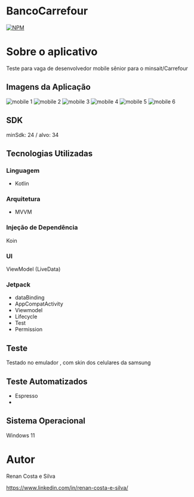 # BancoCarrefour
[![NPM](https://img.shields.io/npm/l/react)](https://github.com/RenanCostaSilva/Camera2/blob/main/LICENSE)


# Sobre o aplicativo
Teste para vaga de desenvolvedor mobile sênior para o minsait/Carrefour 

## Imagens da Aplicação
![mobile 1](https://github.com/RenanCostaSilva/BancoCarrefourGitHub/blob/main/t1.png)
![mobile 2](https://github.com/RenanCostaSilva/BancoCarrefourGitHub/blob/main/t2.png)
![mobile 3](https://github.com/RenanCostaSilva/BancoCarrefourGitHub/blob/main/t3.png)
![mobile 4](https://github.com/RenanCostaSilva/BancoCarrefourGitHub/blob/main/t4.png)
![mobile 5](https://github.com/RenanCostaSilva/BancoCarrefourGitHub/blob/main/t5.png)
![mobile 6](https://github.com/RenanCostaSilva/BancoCarrefourGitHub/blob/main/t6.png)

## SDK
minSdk: 24 / alvo: 34

## Tecnologias Utilizadas

### Linguagem
- Kotlin

### Arquitetura
- MVVM

### Injeção de Dependência
Koin

### UI
ViewModel (LiveData)

### Jetpack
- dataBinding
- AppCompatActivity
- Viewmodel
- Lifecycle
- Test
- Permission

## Teste
Testado no emulador , com skin dos celulares da samsung

## Teste Automatizados
- Espresso
- 
## Sistema Operacional
Windows 11

# Autor
Renan Costa e Silva

https://www.linkedin.com/in/renan-costa-e-silva/
